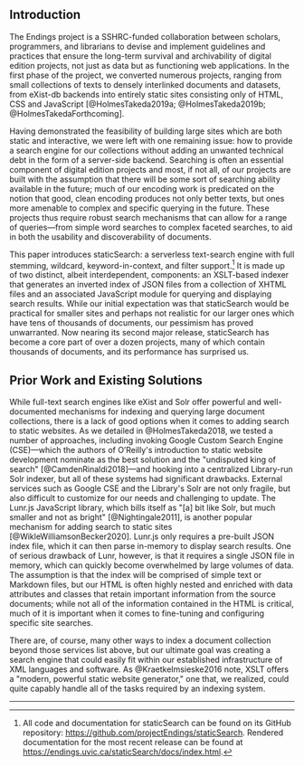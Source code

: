 ## Introduction

The Endings project is a SSHRC-funded collaboration between scholars, programmers, and librarians to devise and implement guidelines and practices that ensure the long-term survival and archivability of digital edition projects, not just as data but as functioning web applications. In the first phase of the project, we converted numerous projects, ranging from small collections of texts to densely interlinked documents and datasets, from eXist-db backends into entirely static sites consisting only of HTML, CSS and JavaScript [@HolmesTakeda2019a; @HolmesTakeda2019b; @HolmesTakedaForthcoming].

Having demonstrated the feasibility of building large sites which are both static and interactive, we were left with one remaining issue: how to provide a search engine for our collections without adding an unwanted technical debt in the form of a server-side backend. Searching is often an essential component of digital edition projects and most, if not all, of our projects are built with the assumption that there will be some sort of searching ability available in the future; much of our encoding work is predicated on the notion that good, clean encoding produces not only better texts, but ones more amenable to complex and specific querying in the future. These projects thus require robust search mechanisms that can allow for a range of queries—from simple word searches to complex faceted searches, to aid in both the usability and discoverability of documents.

This paper introduces staticSearch: a serverless text-search engine with full stemming, wildcard, keyword-in-context, and filter support.[^01_1] It is made up of two distinct, albeit interdependent, components: an XSLT-based indexer that generates an inverted index of JSON files from a collection of XHTML files and an associated JavaScript module for querying and displaying search results. While our initial expectation was that staticSearch would be practical for smaller sites and perhaps not realistic for our larger ones which have tens of thousands of documents, our pessimism has proved unwarranted. Now nearing its second major release, staticSearch has become a core part of over a dozen projects, many of which contain thousands of documents, and its performance has surprised us.

## Prior Work and Existing Solutions

While full-text search engines like eXist and Solr offer powerful and well-documented mechanisms for indexing and querying large document collections, there is a lack of good options when it comes to adding search to static websites. As we detailed in @HolmesTakeda2018, we tested a number of approaches, including invoking Google Custom Search Engine (CSE)—which the authors of O’Reilly's introduction to static website development nominate as the best solution and the "undisputed king of search" [@CamdenRinaldi2018]—and hooking into a centralized Library-run Solr indexer, but all of these systems had significant drawbacks. External services such as Google CSE and the Library's Solr are not only fragile, but also difficult to customize for our needs and challenging to update. The Lunr.js JavaScript library, which bills itself as "[a] bit like Solr, but much smaller and not as bright" [@Nightingale2011], is another popular mechanism for adding search to static sites [@WikleWilliamsonBecker2020]. Lunr.js only requires a pre-built JSON index file, which it can then parse in-memory to display search results. One of serious drawback of Lunr, however, is that it requires a single JSON file in memory, which can quickly become overwhelmed by large volumes of data. The assumption is that the index will be comprised of simple text or Markdown files, but our HTML is often highly nested and enriched with data attributes and classes that retain important information from the source documents; while not all of the information contained in the HTML is critical, much of it is important when it comes to fine-tuning and configuring specific site searches. 

There are, of course, many other ways to index a document collection beyond those services list above, but our ultimate goal was creating a search engine that could easily fit within our established infrastructure of XML languages and software. As @KraetkeImsieske2016 note,  XSLT offers a "modern, powerful static website generator," one that, we realized, could quite capably handle all of the tasks required by an indexing system. 



---

[^01_1]:   All code and documentation for staticSearch can be found on its GitHub repository: https://github.com/projectEndings/staticSearch. Rendered documentation for the most recent release can be found at https://endings.uvic.ca/staticSearch/docs/index.html.

